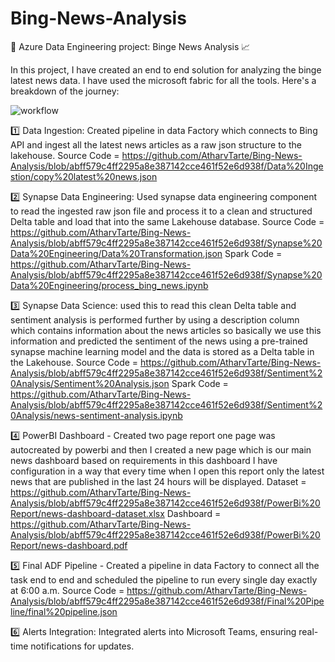 # Bing-News-Analysis

🚀 Azure Data Engineering project: Binge News Analysis 📈


In this project, I have created an end to end solution for analyzing the binge latest news data. I have used the microsoft fabric for all the tools. Here's a breakdown of the journey:


![workflow](https://github.com/AtharvTarte/Bing-News-Analysis/assets/129486843/5ee6d206-1278-42a1-aab8-c291b68e4ef8)

1️⃣ Data Ingestion: Created pipeline in data Factory which connects to Bing API and ingest all the latest news articles as a raw json structure to the lakehouse.
Source Code = https://github.com/AtharvTarte/Bing-News-Analysis/blob/abff579c4ff2295a8e387142cce461f52e6d938f/Data%20Ingestion/copy%20latest%20news.json

2️⃣ Synapse Data Engineering: Used synapse data engineering component to read the ingested raw json file and process it to a clean and structured Delta table and load that into the same Lakehouse database.
Source Code = https://github.com/AtharvTarte/Bing-News-Analysis/blob/abff579c4ff2295a8e387142cce461f52e6d938f/Synapse%20Data%20Engineering/Data%20Transformation.json Spark Code = https://github.com/AtharvTarte/Bing-News-Analysis/blob/abff579c4ff2295a8e387142cce461f52e6d938f/Synapse%20Data%20Engineering/process_bing_news.ipynb


3️⃣ Synapse Data Science: used this to read this clean Delta table and sentiment analysis is performed further by using a description column which contains information about the news articles so basically we use this information and predicted the sentiment of the news using a pre-trained synapse machine learning model and the data is stored as a Delta table in the Lakehouse.
Source Code = https://github.com/AtharvTarte/Bing-News-Analysis/blob/abff579c4ff2295a8e387142cce461f52e6d938f/Sentiment%20Analysis/Sentiment%20Analysis.json
Spark Code = https://github.com/AtharvTarte/Bing-News-Analysis/blob/abff579c4ff2295a8e387142cce461f52e6d938f/Sentiment%20Analysis/news-sentiment-analysis.ipynb

4️⃣ PowerBI Dashboard - Created two page report one page was autocreated by powerbi and then I created a new page which is our main news dashboard based on requirements in this dashboard I have configuration in a way that every time when I open this report only the latest news that are published in the last 24 hours will be displayed.
Dataset = https://github.com/AtharvTarte/Bing-News-Analysis/blob/abff579c4ff2295a8e387142cce461f52e6d938f/PowerBi%20Report/news-dashboard-dataset.xlsx
Dashboard = https://github.com/AtharvTarte/Bing-News-Analysis/blob/abff579c4ff2295a8e387142cce461f52e6d938f/PowerBi%20Report/news-dashboard.pdf

5️⃣ Final ADF Pipeline - Created a pipeline in data Factory to connect all the task end to end and scheduled the pipeline to run every single day exactly at 6:00 a.m.
Source Code = https://github.com/AtharvTarte/Bing-News-Analysis/blob/abff579c4ff2295a8e387142cce461f52e6d938f/Final%20Pipeline/final%20pipeline.json

6️⃣ Alerts Integration: Integrated alerts into Microsoft Teams, ensuring real-time notifications for updates.
